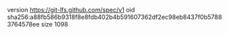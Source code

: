 version https://git-lfs.github.com/spec/v1
oid sha256:a88fb586b9318f8e8fdb402b4b591607362df2ec98eb8437f0b57883764578ee
size 1098
